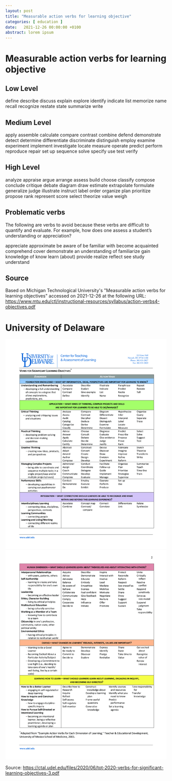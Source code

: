 ```yaml
---
layout: post
title: "Measurable action verbs for learning objective"
categories: [ education ]
date:   2021-12-26 00:00:00 +0100
abstract: lorem ipsum
---
```



# Measurable action verbs for learning objective

## Low Level

define
describe
discuss
explain
explore
identify
indicate
list
memorize
name
recall
recognize
restate
state
summarize
write

## Medium Level

apply
assemble
calculate
compare
contrast
combine
defend
demonstrate
detect
determine
differentiate
discriminate
distinguish
employ
examine
experiment
implement
investigate
locate
measure
operate
predict
perform
reproduce
repair
set up
sequence
solve
specify
use
test
verify

## High Level

analyze
appraise
argue 
arrange
assess
build
choose
classify
compose
conclude
critique
debate
diagram
draw
estimate
extrapolate
formulate
generalize
judge
illustrate
instruct
label
order
organize
plan
prioritize
propose
rank
represent
score
select
theorize
value
weigh

## Problematic verbs

The following are verbs to avoid because these verbs are difficult to quantify and evaluate.
For example, how does one assess a student’s understanding or appreciation?

appreciate
approximate
be aware of
be familiar with
become acquainted
comprehend
cover
demonstrate an understanding of
familiarize
gain knowledge of
know
learn (about)
provide
realize
reflect
see
study
understand

## Source

Based on Michigan Technological University's "Measurable action verbs for learning objectives" accessed on 2021-12-26 at the following URL:
https://www.mtu.edu/ctl/instructional-resources/syllabus/action-verbs4-objectives.pdf


# University of Delaware

![Alt text](../resources/udel.edu_tot-2020-verbs-for-significant-learning-objectives_1.png "a title")
![Alt text](../resources/udel.edu_tot-2020-verbs-for-significant-learning-objectives_2.png "a title")

Source: https://ctal.udel.edu/files/2020/06/tot-2020-verbs-for-significant-learning-objectives-3.pdf